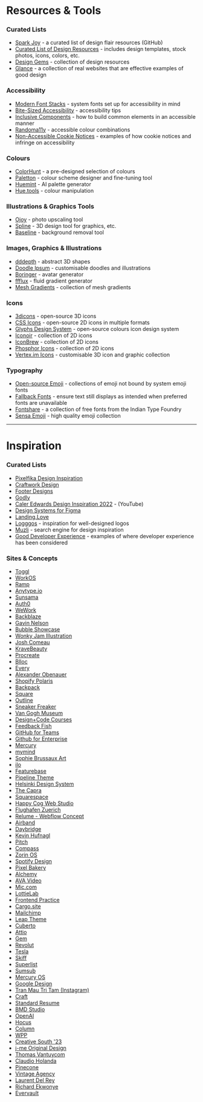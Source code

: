 # Resources & Tools


### Curated Lists

- [Spark Joy](https://github.com/sw-yx/spark-joy) - a curated list of design flair resources (GitHub)
- [Curated List of Design Resources](https://github.com/MohamedYoussouf/Design-Resources) - includes design templates, stock photos, icons, colors, etc.
- [Design Gems](https://www.designgems.co/) - collection of design resources
- [Glance](https://www.glance.fyi/) - a collection of real websites that are effective examples of good design

### Accessibility

- [Modern Font Stacks](https://modernfontstacks.com/) - system fonts set up for accessibility in mind
- [Bite-Sized Accessibility](https://bite-sized-a11y.com/) - accessibility tips
- [Inclusive Components](http://inclusive-components.design/) - how to build common elements in an accessible manner
- [Randoma11y](https://randoma11y.com/) - accessible colour combinations
- [Non-Accessible Cookie Notices](https://www.smashingmagazine.com/2023/04/potentially-dangerous-non-accessibility-cookie-notices/) - examples of how cookie notices and infringe on accessibility

### Colours

- [ColorHunt](https://colorhunt.co/) - a pre-designed selection of colours
- [Paletton](https://paletton.com/) - colour scheme designer and fine-tuning tool
- [Huemint](https://huemint.com/) - AI palette generator
- [Hue.tools](https://hue.tools/?format=hex) - colour manipulation

### Illustrations & Graphics Tools

- [Ojoy](https://ojoy.netlify.app/) - photo upscaling tool
- [Spline](https://spline.design/) - 3D design tool for graphics, etc.
- [Baseline](https://baseline.is/tools/background-remover/) - background removal tool

### Images, Graphics & Illustrations

- [dddepth](https://fffuel.co/dddepth/) - abstract 3D shapes
- [Doodle Ipsum](https://doodleipsum.com/) - customisable doodles and illustrations
- [Boringer](https://cmgriffing.github.io/boringer-avatars/) - avatar generator
- [ffflux](https://fffuel.co/ffflux/) - fluid gradient generator
- [Mesh Gradients](https://products.ls.graphics/mesh-gradients/) - collection of mesh gradients

### Icons

- [3dicons](https://3dicons.co/) - open-source 3D icons
- [CSS Icons](https://css.gg/) - open-source 2D icons in multiple formats
- [Glyphs Design System](https://glyphs.fyi/) - open-source colours icon design system
- [Iconoir](https://iconoir.com/) - collection of 2D icons
- [IconBrew](https://iconbrew.com/) - collection of 2D icons
- [Phosphor Icons](https://phosphoricons.com/) - collection of 2D icons
- [Vertex.im Icons](https://vertex.im/) - customisable 3D icon and graphic collection

### Typography

- [Open-source Emoji](https://emoji.openess.dev/) - collections of emoji not bound by system emoji fonts
- [Fallback Fonts](https://screenspan.net/fallback) - ensure text still displays as intended when preferred fonts are unavailable
- [Fontshare](https://www.fontshare.com/) - a collection of free fonts from the Indian Type Foundry
- [Sensa Emoji](https://sensa.co/emoji/) - high quality emoji collection


----

# Inspiration


### Curated Lists

- [Pixelfika Design Inspiration](https://pixelfika.com/)
- [Craftwork Design](https://craftwork.design/)
- [Footer Designs](https://www.awwwards.com/awwwards/collections/website-footer-design-best-practices/)
- [Godly](https://godly.website/)
- [Caler Edwards Design Inspiration 2022](https://youtube.com/watch?v=sCeiwVEjhx4) - (YouTube)
- [Design Systems for Figma](https://designsystemsforfigma.com/)
- [Landing.Love](https://www.landing.love/)
- [Logggos](https://www.logggos.club/) - inspiration for well-designed logos
- [Muzli](https://search.muz.li/) - search engine for design inspiration
- [Good Developer Experience](https://leerob.io/blog/developer-experience-examples) - examples of where developer experience has been considered

### Sites & Concepts

- [Toggl](https://toggl.com/)
- [WorkOS](https://workos.com/)
- [Ramp](https://ramp.com/)
- [Anytype.io](https://anytype.io/en)
- [Sunsama](https://www.sunsama.com/)
- [Auth0](https://auth0.com/)
- [WeWork](https://www.wework.com/)
- [Backblaze](https://www.backblaze.com/)
- [Gavin Nelson](https://nelson.co/)
- [Bubble Showcase](https://bubble.io/showcase)
- [Wonky Jam Illustration](https://wonkyjam.co.uk/)
- [Josh Comeau](https://www.joshwcomeau.com/)
- [KraveBeauty](https://kravebeauty.com/)
- [Procreate](https://procreate.com/)
- [Blloc](https://www.blloc.com/)
- [Every](https://every.to/)
- [Alexander Obenauer](https://alexanderobenauer.com/)
- [Shopify Polaris](https://polaris.shopify.com/)
- [Backpack](https://backpack.github.io/)
- [Square](https://squareup.com/)
- [Outline](https://www.getoutline.com/)
- [Sneaker Freaker](https://www.sneakerfreaker.com/)
- [Van Gogh Museum](https://www.vangoghmuseum.nl/en)
- [Design+Code Courses](https://designcode.io/courses)
- [Feedback Fish](https://feedback.fish/)
- [GitHub for Teams](https://github.com/team)
- [Github for Enterprise](https://github.com/enterprise)
- [Mercury](https://mercury.com/)
- [mymind](https://mymind.com/)
- [Sophie Brussaux Art](https://www.sophiebrussaux.com/)
- [ilo](https://ilo.so/)
- [Featurebase](https://featurebase.app/)
- [Pipeline Theme](https://pipeline.mediumra.re/)
- [Helsinki Design System](https://hds.hel.fi/)
- [The Capra](https://www.capra.ch/)
- [Squarespace](https://www.squarespace.com/)
- [Happy Cog Web Studio](https://www.happycog.com/)
- [Flughafen Zuerich](https://www.flughafen-zuerich.ch/en/passengers)
- [Relume - Webflow Concept](https://relume-cloneable.webflow.io/)
- [Airband](https://www.airband.co.uk/)
- [Daybridge](https://daybridge.com/)
- [Kevin Hufnagl](https://kevinhufnagl.com/)
- [Pitch](https://pitch.com/)
- [Compass](https://www.compass.com/)
- [Zorin OS](https://zorinos.com/)
- [Spotify Design](https://spotify.design/)
- [Pixel Bakery](https://pixelbakery.com/)
- [Alchemy](https://www.alchemy.com/)
- [AVA Video](https://vimeo.com/642263700?embedded=true&source=video_title&owner=843417)
- [Mic.com](https://www.mic.com/)
- [LottieLab](https://lottielab.com/)
- [Frontend Practice](https://www.frontendpractice.com/)
- [Cargo.site](https://cargo.site/)
- [Mailchimp](https://mailchimp.com/)
- [Leap Theme](https://leap.mediumra.re/)
- [Cuberto](https://cuberto.com/)
- [Attio](https://attio.com/)
- [Gem](https://www.gem.com/)
- [Revolut](https://www.revolut.com/)
- [Tesla](https://www.tesla.com/en_gb)
- [Skiff](https://skiff.com/)
- [Superlist](https://www.superlist.com/)
- [Sumsub](https://sumsub.com/)
- [Mercury OS](https://www.mercuryos.com/)
- [Google Design](https://design.google/)
- [Tran Mau Tri Tam (Instagram)](https://www.instagram.com/tranmautritam/)
- [Craft](https://www.craft.do/)
- [Standard Resume](https://standardresume.co/)
- [BMD Studio](https://www.brucemaudesign.com/)
- [OpenAI](https://openai.com/)
- [Hocus](https://github.com/hocus-dev/hocus)
- [Column](https://column.com/)
- [WPP](https://www.wpp.com/)
- [Creative South '23](https://www.creativesouth.com/)
- [j-me Original Design](https://www.j-me.com/)
- [Thomas Vantuycom](https://www.thomasvantuycom.com/)
- [Claudio Holanda](https://claudioholanda.ch/en/)
- [Pinecone](https://www.pinecone.io/)
- [Vintage Agency](https://vintage.agency/)
- [Laurent Del Rey](https://laurent.fyi)
- [Richard Ekwonye](https://www.richardekwonye.com/)
- [Evervault](https://evervault.com/)
